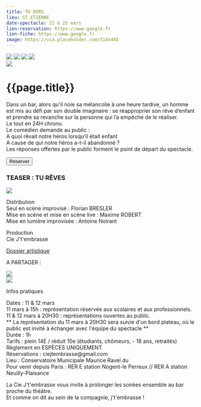 ```yaml
---
title: TU DORS
lieu: ST ETIENNE
date-spectacle: 22 & 25 mars
lien-reservation: https://www.google.fr
lien-fiche: https://www.google.fr
image: https://via.placeholder.com/314x445
---
```


<div id="tout">
  <div id="fiche">
    <div id="box">
      <div id="images-min">
        <a href=""><img src="https://via.placeholder.com/125" /></a>
        <a href=""><img src="https://via.placeholder.com/125" /></a>
        <a href=""><img src="https://via.placeholder.com/125" /></a>
        <a href=""><img src="https://via.placeholder.com/35" /></a>
      </div>
      <div id="image-max">
        <a href=""><img src="https://via.placeholder.com/426x500" /></a>
      </div>
    </div>
    <div id="textes-fiche">
      <h1>{{page.title}}</h1>
      <p>
        Dans un bar, alors qu'il noie sa mélancolie à une heure tardive, un
        homme est mis au défi par son double imaginaire : se réapproprier son
        rêve d’enfant et prendre sa revanche sur la personne qui l’a empêché de
        le réaliser.<br />
        Le tout en 24H chrono. <br />
        Le comédien demande au public :<br />
        A quoi rêvait notre héros lorsqu'il était enfant<br />
        A cause de qui notre héros a-t-il abandonné ?<br />
        Les réponses offertes par le public forment le point de départ du
        spectacle.
      </p>
    </div>
    <div id="clic">
      <button class="btn-reserver"><span>Réserver</span></button>
    </div>
  </div>
</div>

<div id="trailer">
  <div id="titre-deux">
    <h3>TEASER : TU RÊVES</h3>
  </div>
  <div id="teaser">
    <div id="video">
      <a href=""><img src="https://via.placeholder.com/561x359" /></a>
    </div>
    <div id="distribution">
      <p>
        <span class="gros">Distribution</span> <br />
        Seul en scène improvisé : Florian BRESLER <br />
        Mise en scène et mise en scène live : Maxime ROBERT<br />
        Mise en lumière improvisée : Antoine Noirant
      </p>
      <p>
        <span class="gros">Production</span> <br />
        Cie J't'embrasse
      </p>
      <a href=""><span class="gros">Dossier artistique</span></a>
      <div id="partager">
        <p>A PARTAGER :</p>
        <div id="reseaux">
          <div id="fb">
            <a href=""><img src="https://via.placeholder.com/39x39" /></a>
          </div>
          <div id="fb">
            <a href=""><img src="https://via.placeholder.com/39x39" /></a>
          </div>
        </div>
      </div>
    </div>
  </div>
  <div id="infos">
    <div id="pratique">
      <p class="gros">Infos pratiques</p>
    </div>
    <div id="details">
      <p>
        <span class="rose">Dates :</span> 11 & 12 mars <br />
        <span class="rose"> 11 mars à 15h : </span>représentation réservée aux
        scolaires et aux professionnels.<br />
        <span class="rose">11 & 12 mars à 20H30 :</span> représentations
        ouvertes au public.<br />
        ** La représentation du 11 mars à 20H30 sera suivie d'un bord plateau,
        où le public est invité à échanger avec l'équipe du spectacle **<br />
        <span class="rose">Durée :</span> 1h<br />
        <span class="rose">Tarifs : </span>plein 14E / réduit 10e (étudiants,
        chômeurs, - 18 ans, retraités)<br />
        Règlement en ESPÈCES UNIQUEMENT<br />
        <span class="rose">Réservations : </span>ciejtembrasse@gmail.com<br />
        <span class="rose">Lieu :</span> Conservatoire Municipale Maurice Ravel
        du <br />
        <span class="rose">Pour venir depuis Paris : </span>RER E station
        Nogent-le Perreux // RER A station Neuilly-Plaisance
      </p>
      <p>
        La Cie J't'embrasse vous invite à prolonger les soirées ensemble au bar
        proche du théâtre.<br />
        Et comme on dit au sein de la compagnie, j't'embrasse !
      </p>
    </div>
  </div>
</div>

